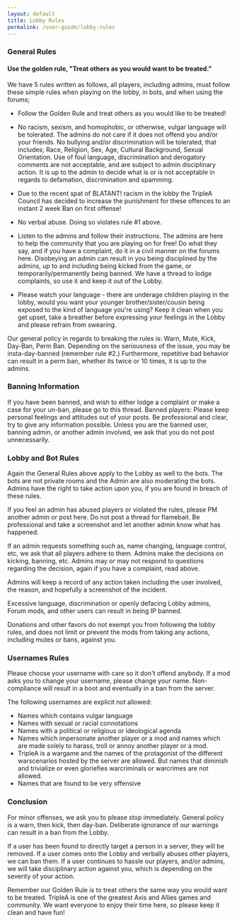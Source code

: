 ```yaml
---
layout: default
title: Lobby Rules
permalink: /user-guide/lobby-rules
---
```



### General Rules

#### Use the golden rule, "Treat others as you would want to be treated.”

We have 5 rules written as follows, all players, including admins, must follow these simple 
rules when playing on  the lobby, in bots, and when using the forums;

* Follow the Golden Rule and treat others as you would like to be treated!

* No racism, sexism, and homophobic, or otherwise, vulgar language will be tolerated. 
The admins do not care if it does not offend you and/or your friends. No bullying and/or 
discrimination will be tolerated, that includes; Race, Religion, Sex, Age, Cultural Background, 
Sexual Orientation. Use of foul language, discrimination and derogatory comments are not acceptable, 
and are subject to admin disciplinary action. It is up to the admin to decide what is or is not 
acceptable in regards to defamation, discrimination and spamming.

* Due to the recent spat of BLATANT! racism in the lobby the TripleA Council has decided to increase 
the punishment for these offences to an instant 2 week Ban on first offense!

* No verbal abuse. Doing so violates rule #1 above.

* Listen to the admins and follow their instructions. The admins are here to help the community 
that you are playing on for free! Do what they say, and if you have a complaint, do it in a civil 
manner on the forums here. Disobeying an admin can result in you being disciplined by the admins, 
up to and including being kicked from the game, or temporarily/permanently being banned. We have a 
thread to lodge complaints, so use it and keep it out of the Lobby.

* Please watch your language - there are underage children playing in the lobby, would you want 
your younger brother/sister/cousin being exposed to the kind of language you're using? Keep it 
clean when you get upset, take a breather before expressing your feelings in the Lobby and please 
refrain from swearing.

Our general policy in regards to breaking the rules is: Warn, Mute, Kick, Day-Ban, Perm Ban. 
Depending on the seriousness of the issue, you may be insta-day-banned (remember rule #2.) 
Furthermore, repetitive bad behavior can result in a perm ban, whether its twice or 10 times, 
it is up to the admins.


### Banning Information

If you have been banned, and wish to either lodge a complaint or make a case for your un-ban, 
please go to this thread. Banned players: Please keep personal feelings and attitudes out of your 
posts. Be professional and clear, try to give any information possible. Unless you are the banned 
user, banning admin, or another admin involved, we ask that you do not post unnecessarily.

### Lobby and Bot Rules

Again the General Rules above apply to the Lobby as well to the bots. The bots are not private 
rooms and the Admin are also moderating the bots. Admins have the right to take action upon you, 
if you are found in breach of these rules.

If you feel an admin has abused players or violated the rules, please PM another admin or post 
here. Do not post a thread for flamebait. Be professional and take a screenshot and let another 
admin know what has happened.

If an admin requests something such as, name changing, language control, etc, we ask that all 
players adhere to them. Admins make the decisions on kicking, banning, etc. Admins may or may 
not respond to questions regarding the decision, again if you have a complaint, read above.

Admins will keep a record of any action taken including the user involved, the reason, and 
hopefully a screenshot of the incident.

Excessive language, discrimination or openly defacing Lobby admins, Forum mods, and other 
users can result in being IP banned.

Donations and other favors do not exempt you from following the lobby rules, and does not 
limit or prevent the mods from taking any actions, including mutes or bans, against you.

### Usernames Rules

Please choose your username with care so it don't offend anybody. If a mod asks you to 
change your username, please change your name. Non-compliance will result in a boot and 
eventually in a ban from the server.

The following usernames are explicit not allowed:

- Names which contains vulgar language
- Names with sexual or racial connotations
- Names with a political or religious or ideological agenda
- Names which impersonate another player or a mod and names which are made solely to harass, 
troll or annoy another player or a mod.
- TripleA is a wargame and the names of the protagonist of the different warscenarios hosted 
by the server are allowed. But names that diminish and trivialize or even gloriefies warcriminals 
or warcrimes are not allowed.
- Names that are found to be very offensive

### Conclusion

For minor offenses, we ask you to please stop immediately. General policy is a warn, then kick,
 then day-ban. Deliberate ignorance of our warnings can result in a ban from the Lobby.

If a user has been found to directly target a person in a server, they will be removed. If a
 user comes onto the Lobby and verbally abuses other players, we can ban them. If a user 
 continues to hassle our players, and/or admins, we will take disciplinary action against you,
  which is depending on the severity of your action.

Remember our Golden Rule is to treat others the same way you would want to be treated. TripleA 
is one of the greatest Axis and Allies games and community. We want everyone to enjoy their
 time here, so please keep it clean and have fun!
